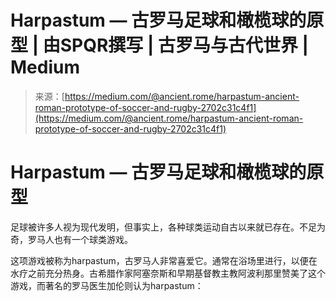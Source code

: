 <!--yml

category: 未分类

date: 2024-05-27 14:47:29

-->

# Harpastum — 古罗马足球和橄榄球的原型 | 由SPQR撰写 | 古罗马与古代世界 | Medium

> 来源：[https://medium.com/@ancient.rome/harpastum-ancient-roman-prototype-of-soccer-and-rugby-2702c31c4f1](https://medium.com/@ancient.rome/harpastum-ancient-roman-prototype-of-soccer-and-rugby-2702c31c4f1)

# Harpastum — 古罗马足球和橄榄球的原型

足球被许多人视为现代发明，但事实上，各种球类运动自古以来就已存在。不足为奇，罗马人也有一个球类游戏。

这项游戏被称为harpastum，古罗马人非常喜爱它。通常在浴场里进行，以便在水疗之前充分热身。古希腊作家阿塞奈斯和早期基督教主教阿波利那里赞美了这个游戏，而著名的罗马医生加伦则认为harpastum：
